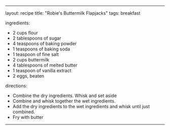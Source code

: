 ---

layout: recipe
title: "Robie's Buttermilk Flapjacks"
tags: breakfast

ingredients:
- 2 cups flour
- 2 tablespoons of sugar
- 4 teaspoons of baking powder
- 1 teaspoons of baking soda
- 1 teaspoon of fine salt
- 2 cups buttermilk
- 4 tablespoons of melted butter
- 1 teaspoon of vanilla extract
- 2 eggs, beaten

directions:
- Combine the dry ingredients. Whisk and set aside
- Combine and whisk together the wet ingredients.
- Add the dry ingredients to the wet ingredients and whisk until just combined.
- Fry with butter

---